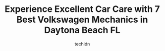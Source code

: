 ---
layout: ampstory
image: https://images.unsplash.com/photo-1532245128003-3db26c775465?ixlib=rb-4.0.3&ixid=MnwxMjA3fDB8MHxwaG90by1wYWdlfHx8fGVufDB8fHx8&auto=format&fit=crop&w=640&h=853&q=80
author: techidn
featured: false
description: If youre in need of trustworthy and skilled Volkswagen Mechanic in Daytona Beach FL, USA, youll be pleased to discover the 7 best Volkswagen Mechanic in town. Their expertise and commitmen
title: Experience Excellent Car Care with 7 Best Volkswagen Mechanics in Daytona Beach FL
cover:
   title: Experience Excellent Car Care with 7 Best Volkswagen Mechanics in Daytona Beach FL
   subtitle: Rickpate
   background: https://images.unsplash.com/photo-1532245128003-3db26c775465?ixlib=rb-4.0.3&ixid=MnwxMjA3fDB8MHxwaG90by1wYWdlfHx8fGVufDB8fHx8&auto=format&fit=crop&w=640&h=853&q=80

pages: 
 - layout: thirds
   top: <h1>#1 Honest-1 Auto Care</h1>
   bottom: "<p>Jameson and the crew got me in the same day I called and back driving the next day.  Great job at a fair price! Thanks for keeping the Mobile Tire Express van on the road</p>"
   background: https://www.knot35.com/toplist/wp-content/uploads/2023/06/best-volkswagen-mechanic-1-in-daytona-beach-fl-1685831730.jpeg
   backgroundblur: true
 - layout: thirds
   top: <h1>#2 Michaels British, American and Foreign Auto Repair</h1>
   bottom: "<p>241 S Palmetto Ave, Daytona Beach, FL 32114, United States</p>"
   background: https://www.knot35.com/toplist/wp-content/uploads/2023/06/best-volkswagen-mechanic-2-in-daytona-beach-fl-1685831730.jpeg
   cta:
      link: https://www.knot35.com/toplist/experience-excellent-car-care-with-7-best-volkswagen-mechanics-in-daytona-beach-fl/
      text: Experience Excellent Car Care with 7 Best Volkswagen Mechanics in Daytona Beach FL
 - layout: thirds
   top: <h1>#3 Total Automotive Unlimited</h1>
   bottom: "<p>1008 8th St, Daytona Beach, FL 32117, United States</p>"
   background: https://www.knot35.com/toplist/wp-content/uploads/2023/06/best-volkswagen-mechanic-3-in-daytona-beach-fl-1685831731.jpeg
   cta:
      link: https://www.knot35.com/toplist/experience-excellent-car-care-with-7-best-volkswagen-mechanics-in-daytona-beach-fl/
      text: Experience Excellent Car Care with 7 Best Volkswagen Mechanics in Daytona Beach FL
 - layout: thirds
   top: <h1>#4 Bennett Auto Center plus</h1>
   bottom: "<p>510 Orange Ave, Daytona Beach, FL 32114, United States</p>"
   background: https://images.unsplash.com/photo-1524169358666-79f22534bc6e?ixlib=rb-4.0.3&ixid=MnwxMjA3fDB8MHxwaG90by1wYWdlfHx8fGVufDB8fHx8&auto=format&fit=crop&w=640&h=853&q=80
   cta:
      link: https://www.knot35.com/toplist/experience-excellent-car-care-with-7-best-volkswagen-mechanics-in-daytona-beach-fl/
      text: Experience Excellent Car Care with 7 Best Volkswagen Mechanics in Daytona Beach FL
 - layout: thirds
   top: <h1>#5 Daytona Aircooled Parts LLC</h1>
   bottom: "<p>425 Bellevue Ave, Daytona Beach, FL 32114, United States</p>"
   background: https://images.unsplash.com/photo-1534312527009-56c7016453e6?ixlib=rb-4.0.3&ixid=MnwxMjA3fDB8MHxwaG90by1wYWdlfHx8fGVufDB8fHx8&auto=format&fit=crop&w=640&h=853&q=80
   cta:
      link: https://www.knot35.com/toplist/experience-excellent-car-care-with-7-best-volkswagen-mechanics-in-daytona-beach-fl/
      text: Experience Excellent Car Care with 7 Best Volkswagen Mechanics in Daytona Beach FL
 - layout: thirds
   top: <h1>#6 Alvins Auto Repair</h1>
   bottom: "<p>556 N Beach St, Daytona Beach, FL 32114, United States</p>"
   background: https://images.unsplash.com/photo-1541356665065-22676f35dd40?ixlib=rb-4.0.3&ixid=MnwxMjA3fDB8MHxwaG90by1wYWdlfHx8fGVufDB8fHx8&auto=format&fit=crop&w=640&h=853&q=80
   cta:
      link: https://www.knot35.com/toplist/experience-excellent-car-care-with-7-best-volkswagen-mechanics-in-daytona-beach-fl/
      text: Experience Excellent Car Care with 7 Best Volkswagen Mechanics in Daytona Beach FL
 - layout: thirds
   top: <h1>#7 VW Service by Ron</h1>
   bottom: "<p>3741 Old Deland Rd, Daytona Beach, FL 32124, United States</p>"
   background: https://images.unsplash.com/photo-1567095761054-7a02e69e5c43?ixlib=rb-4.0.3&ixid=MnwxMjA3fDB8MHxwaG90by1wYWdlfHx8fGVufDB8fHx8&auto=format&fit=crop&w=640&h=853&q=80
   cta:
      link: https://www.knot35.com/toplist/experience-excellent-car-care-with-7-best-volkswagen-mechanics-in-daytona-beach-fl/
      text: Experience Excellent Car Care with 7 Best Volkswagen Mechanics in Daytona Beach FL
 - layout: thirds
   middle: Continue reading...
   background: https://images.unsplash.com/photo-1613843873231-1447db182f97?ixlib=rb-4.0.3&ixid=MnwxMjA3fDB8MHxwaG90by1wYWdlfHx8fGVufDB8fHx8&auto=format&fit=crop&w=640&h=853&q=80
   cta:
      link: https://www.knot35.com/toplist/experience-excellent-car-care-with-7-best-volkswagen-mechanics-in-daytona-beach-fl/
      text: Experience Excellent Car Care with 7 Best Volkswagen Mechanics in Daytona Beach FL
      
---